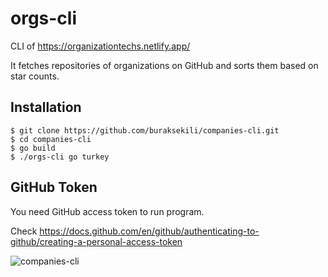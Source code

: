 # orgs-cli

CLI of https://organizationtechs.netlify.app/

It fetches repositories of organizations on GitHub and sorts them based on star counts.

## Installation

```
$ git clone https://github.com/buraksekili/companies-cli.git
$ cd companies-cli
$ go build
$ ./orgs-cli go turkey
```

## GitHub Token

You need GitHub access token to run program. 

Check https://docs.github.com/en/github/authenticating-to-github/creating-a-personal-access-token

![companies-cli](https://user-images.githubusercontent.com/32663655/110846394-c675bf00-82bc-11eb-88cc-2f97bdcafd65.png)

